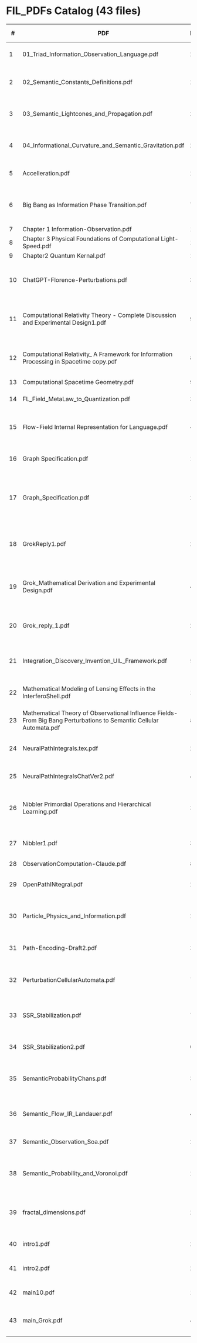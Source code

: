 # FIL_PDFs Catalog  (43 files)

| # | PDF | Pages | First-line snippet | Tags |
|---|-----|-------|--------------------|------|
| 1 | 01_Triad_Information_Observation_Language.pdf | 2 | The Information–Observation–Language Triad | foundations |
| 2 | 02_Semantic_Constants_Definitions.pdf | 2 | Fundamental Constants in Semantic Physics | foundations |
| 3 | 03_Semantic_Lightcones_and_Propagation.pdf | 2 | Semantic Lightcones and Propagation Limits | geometry |
| 4 | 04_Informational_Curvature_and_Semantic_Gravitation.pdf | 2 | Informational Curvature and Semantic Gravitation | geometry |
| 5 | Accelleration.pdf | 2 | Module: Information Acceleration and | bounds |
| 6 | Big Bang as Information Phase Transition.pdf | 7 | Big Bang as Information Phase Transition: From Total | physical |
| 7 | Chapter 1 Information-Observation.pdf | 10 | Chapter 1 | foundations |
| 8 | Chapter 3 Physical Foundations of Computational Light-Speed.pdf | 11 | Chapter 1 | computational |
| 9 | Chapter2 Quantum Kernal.pdf | 12 | Chapter 1 | foundations |
| 10 | ChatGPT-Florence-Perturbations.pdf | 3 | Observational Influence Fields and Semantic Energy Geometry | foundations |
| 11 | Computational Relativity Theory - Complete Discussion and Experimental Design1.pdf | 9 | Computational Relativity Theory: Complete Discussion and | computational |
| 12 | Computational Relativity_ A Framework for Information Processing in Spacetime copy.pdf | 8 | Computational Relativity: A Framework for Information Processing | computational |
| 13 | Computational Spacetime Geometry.pdf | 9 | Chapter 1 | computational |
| 14 | FL_Field_MetaLaw_to_Quantization.pdf | 3 | Fundamental Language: From Meta-Law to | foundations |
| 15 | Flow-Field Internal Representation for Language.pdf | 4 | Flow-Field Internal Representation for Language: | foundations |
| 16 | Graph Specification.pdf | 1 | 1 F ractal Knowledge Graph Specification | foundations |
| 17 | Graph_Specification.pdf | 2 | Discussion on Nibbler Algorithm and Fractal Knowledge Graphs | foundations |
| 18 | GrokReply1.pdf | 2 | Discussion on Nibbler Algorithm and F ractal Knowledge Graphs | foundations |
| 19 | Grok_Mathematical Derivation and Experimental Design.pdf | 4 | Excellent. Let’s proceed. This is where the theory confronts reality and rigor. | foundations |
| 20 | Grok_reply_1.pdf | 2 | Morning Discussion on Fractal Dimension and Language | foundations |
| 21 | Integration_Discovery_Invention_UIL_Framework.pdf | 5 | Integration of the Discovery-Invention Spectrum | foundations |
| 22 | Mathematical Modeling of Lensing Effects in the InterferoShell.pdf | 10 | Mathematical Modeling of Lensing Effects in the | foundations |
| 23 | Mathematical Theory of Observational Influence Fields- From Big Bang Perturbations to Semantic Cellular Automata.pdf | 8 | 1 | physical |
| 24 | NeuralPathIntegrals.tex.pdf | 2 | Neural Path Integrals and the Semantic Action Principle | foundations |
| 25 | NeuralPathIntegralsChatVer2.pdf | 4 | Neural Path Integrals and the Semantic Action | foundations |
| 26 | Nibbler Primordial Operations and Hierarchical Learning.pdf | 3 | Comments on Nibbler Primordial Operations and Hierarchical | foundations |
| 27 | Nibbler1.pdf | 3 | Discussion: Nibbler’s Primordial Operations | foundations |
| 28 | ObservationComputation-Claude.pdf | 8 | 1 | computational |
| 29 | OpenPathINtegral.pdf | 2 | Neural Path Integrals and the Semantic Action Principle | foundations |
| 30 | Particle_Physics_and_Information.pdf | 2 | Particle Interactions and the Structure of Information | physical |
| 31 | Path-Encoding-Draft2.pdf | 3 | Reﬁning Path Encoding within the FIL Framework: | foundations |
| 32 | PerturbationCellularAutomata.pdf | 7 | Mathematical Theory of Observational Influence Fields: | foundations |
| 33 | SSR_Stabilization.pdf | 7 | Semantic Shadow Reconstruction for AI Stabilization | foundations |
| 34 | SSR_Stabilization2.pdf | 0 | Error: EOF marker not found | foundations |
| 35 | SemanticProbabilityChans.pdf | 3 | Semantic Probability Chains and Bayesian Equivalence | foundations |
| 36 | Semantic_Flow_IR_Landauer.pdf | 4 | Flow-Field Internal Representation for Language: | foundations |
| 37 | Semantic_Observation_Soa.pdf | 2 | FIL Reference Sheet (Partial Draft) | foundations |
| 38 | Semantic_Probability_and_Voronoi.pdf | 2 | Semantic Probability Chains and Multidimensional Voronoi | foundations |
| 39 | fractal_dimensions.pdf | 2 | Discussion on Fractal Dimension, Language Unification, and | foundations |
| 40 | intro1.pdf | 2 | Towards a Fundamental Language: | foundations |
| 41 | intro2.pdf | 2 | Towards a Fundamental Language: | foundations |
| 42 | main10.pdf | 14 | Fundamental Interaction Language | foundations |
| 43 | main_Grok.pdf | 4 | Neural Path Integrals and the Semantic Action Principle | foundations |